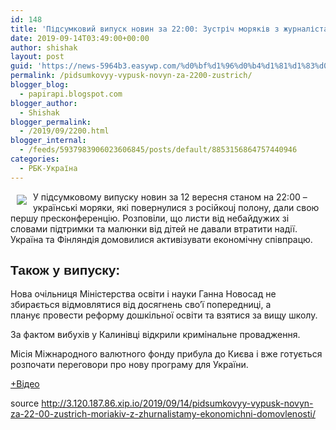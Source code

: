 ```yaml
---
id: 148
title: 'Підсумковий випуск новин за 22:00: Зустріч моряків з журналістами. Економічні домовленості'
date: 2019-09-14T03:49:00+00:00
author: shishak
layout: post
guid: 'https://news-5964b3.easywp.com/%d0%bf%d1%96%d0%b4%d1%81%d1%83%d0%bc%d0%ba%d0%be%d0%b2%d0%b8%d0%b9-%d0%b2%d0%b8%d0%bf%d1%83%d1%81%d0%ba-%d0%bd%d0%be%d0%b2%d0%b8%d0%bd-%d0%b7%d0%b0-2200-%d0%b7%d1%83%d1%81%d1%82%d1%80%d1%96%d1%87/'
permalink: /pidsumkovyy-vypusk-novyn-za-2200-zustrich/
blogger_blog:
  - papirapi.blogspot.com
blogger_author:
  - Shishak
blogger_permalink:
  - /2019/09/2200.html
blogger_internal:
  - /feeds/5937983906023606845/posts/default/8853156864757440946
categories:
  - РБК-Україна
---
```

<img align="left" vspace="5" hspace="10" src="https://24tv.ua/resources/photos/news/640_DIR/201909/1204766.jpg" /> У підсумковому випуску новин за 12 вересня станом на 22:00 – українські моряки, які повернулися з російкоuj полону, дали свою першу пресконференцію. Розповіли, що листи від небайдужих зі словами підтримки та малюнки від дітей не давали втратити надії. Україна та Фінляндія домовилися активізувати економічну співпрацю.

<h2 style="font-family: proximanovaregular, sans-serif">
  Також у випуску:
</h2>

Нова очільниця Міністерства освіти і науки Ганна Новосад не збирається відмовлятися від досягнень сво’ї попередниці, а планує&nbsp;провести реформу дошкільної освіти та взятися за вищу школу.

За фактом вибухів у Калинівці відкрили кримінальне провадження.

Місія Міжнародного валютного фонду прибула до Києва і вже готується розпочати переговори про нову програму для України.&nbsp;

[+Відео](https://24tv.ua/pidsumkoviy_vipusk_novin_za_2200_zustrich_moryakiv_z_zhurnalistami_ekonomichni_domovlenosti_n1204766)

source <http://3.120.187.86.xip.io/2019/09/14/pidsumkovyy-vypusk-novyn-za-22-00-zustrich-moriakiv-z-zhurnalistamy-ekonomichni-domovlenosti/>